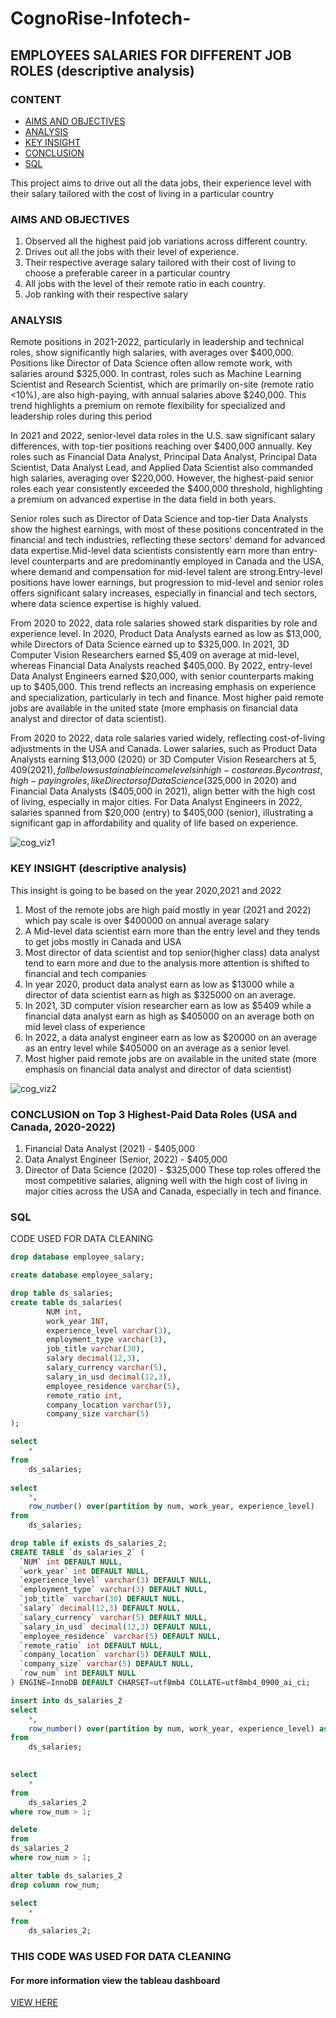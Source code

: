 # CognoRise-Infotech-

## EMPLOYEES SALARIES FOR DIFFERENT JOB ROLES (descriptive analysis)

### CONTENT

- [AIMS AND OBJECTIVES](#AIMS-AND-OBJECTIVES)
- [ANALYSIS](#ANALYSIS)
- [KEY INSIGHT](#KEY-INSIGHT)
- [CONCLUSION](#CONCLUSION)
- [SQL](#SQL)

This project aims to drive out all the data jobs, their experience level with their salary tailored with the cost of living in a particular country
### AIMS AND OBJECTIVES
1. Observed all the highest paid job variations across different country.
2. Drives out all the jobs with their level of experience.
3. Their respective average salary tailored with their cost of living to choose a preferable career in a particular country
4. All jobs with the level of their remote ratio in each country.
5. Job ranking with their respective salary

### ANALYSIS

Remote positions in 2021-2022, particularly in leadership and technical roles, show significantly high salaries, with averages over $400,000. Positions like Director of Data Science often allow remote work, with salaries around $325,000. In contrast, roles such as Machine Learning Scientist and Research Scientist, which are primarily on-site (remote ratio <10%), are also high-paying, with annual salaries above $240,000. This trend highlights a premium on remote flexibility for specialized and leadership roles during this period

In 2021 and 2022, senior-level data roles in the U.S. saw significant salary differences, with top-tier positions reaching over $400,000 annually. Key roles such as Financial Data Analyst, Principal Data Analyst, Principal Data Scientist, Data Analyst Lead, and Applied Data Scientist also commanded high salaries, averaging over $220,000. However, the highest-paid senior roles each year consistently exceeded the $400,000 threshold, highlighting a premium on advanced expertise in the data field in both years.

Senior roles such as Director of Data Science and top-tier Data Analysts show the highest earnings, with most of these positions concentrated in the financial and tech industries, reflecting these sectors' demand for advanced data expertise.Mid-level data scientists consistently earn more than entry-level counterparts and are predominantly employed in Canada and the USA, where demand and compensation for mid-level talent are strong.Entry-level positions have lower earnings, but progression to mid-level and senior roles offers significant salary increases, especially in financial and tech sectors, where data science expertise is highly valued.

From 2020 to 2022, data role salaries showed stark disparities by role and experience level. In 2020, Product Data Analysts earned as low as $13,000, while Directors of Data Science earned up to $325,000. In 2021, 3D Computer Vision Researchers earned $5,409 on average at mid-level, whereas Financial Data Analysts reached $405,000. By 2022, entry-level Data Analyst Engineers earned $20,000, with senior counterparts making up to $405,000. This trend reflects an increasing emphasis on experience and specialization, particularly in tech and finance.  Most higher paid remote jobs are available in the united state (more emphasis on financial data analyst and director of data scientist).

From 2020 to 2022, data role salaries varied widely, reflecting cost-of-living adjustments in the USA and Canada. Lower salaries, such as Product Data Analysts earning $13,000 (2020) or 3D Computer Vision Researchers at $5,409 (2021), fall below sustainable income levels in high-cost areas. By contrast, high-paying roles, like Directors of Data Science ($325,000 in 2020) and Financial Data Analysts ($405,000 in 2021), align better with the high cost of living, especially in major cities. For Data Analyst Engineers in 2022, salaries spanned from $20,000 (entry) to $405,000 (senior), illustrating a significant gap in affordability and quality of life based on experience.

![cog_viz1](https://github.com/user-attachments/assets/c96f5212-faf9-46c6-b79b-9322633c83ae)


### KEY INSIGHT (descriptive analysis)
This insight is going to be based on the year 2020,2021 and 2022

1. Most of the remote jobs are high paid mostly in year (2021 and 2022) which pay scale is over $400000 on annual average salary
2. A Mid-level data scientist earn more than the entry level and they tends to get jobs mostly in Canada and USA
3. Most director of data scientist and top senior(higher class) data analyst tend to earn more and due to the analysis more attention is shifted to financial and tech companies
4. In year 2020, product data analyst earn as low as $13000 while a director of data scientist earn as high as $325000 on an average.
5. In 2021, 3D computer vision researcher earn as low as $5409 while a financial data analyst earn as high as $405000 on an average both on mid level class of experience
6. In 2022, a data analyst engineer earn as low as $20000 on an average as an entry level while $405000 on an average as a senior level.
7.  Most higher paid remote jobs are on available in the united state (more emphasis on financial data analyst and director of data scientist)

![cog_viz2](https://github.com/user-attachments/assets/9932a6eb-d59c-4e80-8406-c938bc471201)


### CONCLUSION on Top 3 Highest-Paid Data Roles (USA and Canada, 2020-2022)
1. Financial Data Analyst (2021) - $405,000
2. Data Analyst Engineer (Senior, 2022) - $405,000
3. Director of Data Science (2020) - $325,000
These top roles offered the most competitive salaries, aligning well with the high cost of living in major cities across the USA and Canada, especially in tech and finance.

### SQL
CODE USED FOR DATA CLEANING

``` SQL
drop database employee_salary;

create database employee_salary;

drop table ds_salaries;
create table ds_salaries(
		NUM int,
        work_year INT,
        experience_level varchar(3),
        employment_type varchar(3),
        job_title varchar(30),
        salary decimal(12,3),
        salary_currency varchar(5),
        salary_in_usd decimal(12,3),
        employee_residence varchar(5),
        remote_ratio int,
        company_location varchar(5),
        company_size varchar(5)
);

select 
	*
from
	ds_salaries;
    
select 
	*,
    row_number() over(partition by num, work_year, experience_level)
from
	ds_salaries;

drop table if exists ds_salaries_2;
CREATE TABLE `ds_salaries_2` (
  `NUM` int DEFAULT NULL,
  `work_year` int DEFAULT NULL,
  `experience_level` varchar(3) DEFAULT NULL,
  `employment_type` varchar(3) DEFAULT NULL,
  `job_title` varchar(30) DEFAULT NULL,
  `salary` decimal(12,3) DEFAULT NULL,
  `salary_currency` varchar(5) DEFAULT NULL,
  `salary_in_usd` decimal(12,3) DEFAULT NULL,
  `employee_residence` varchar(5) DEFAULT NULL,
  `remote_ratio` int DEFAULT NULL,
  `company_location` varchar(5) DEFAULT NULL,
  `company_size` varchar(5) DEFAULT NULL,
  `row_num` int DEFAULT NULL
) ENGINE=InnoDB DEFAULT CHARSET=utf8mb4 COLLATE=utf8mb4_0900_ai_ci;

insert into ds_salaries_2
select 
	*,
    row_number() over(partition by num, work_year, experience_level) as row_num
from
	ds_salaries;
    

select 
	*
from
	ds_salaries_2
where row_num > 1;

delete 
from 
ds_salaries_2
where row_num > 1;

alter table ds_salaries_2
drop column row_num;

select 
	*
from
	ds_salaries_2;
```
### THIS CODE WAS USED FOR DATA CLEANING

#### For more information view the tableau dashboard
[VIEW HERE](https://public.tableau.com/app/profile/lekan.haruna/viz/COGNORISE_employees_salary_project/Employees_salary_analysis_dashboard)
